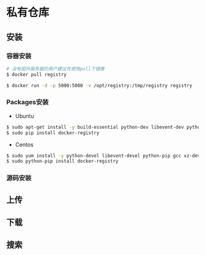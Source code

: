
# 私有仓库

## 安装
### 容器安装
```bash
# 没有国外服务器的用户建议先使用pull下镜像
$ docker pull registry

$ docker run -d -p 5000:5000 -v /opt/registry:/tmp/registry registry
```
### Packages安装
- Ubuntu
```bash
$ sudo apt-get install -y build-essential python-dev libevent-dev python-pip liblzma-dev
$ sudo pip install docker-registry
```

- Centos
```bash
$ sudo yum install -y python-devel libevent-devel python-pip gcc xz-devel
$ sudo python-pip install docker-registry
```
### 源码安装

## 上传
## 下载
## 搜索